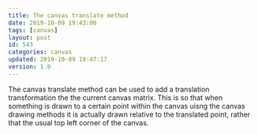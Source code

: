 ```yaml
---
title: The canvas translate method
date: 2019-10-09 19:43:00
tags: [canvas]
layout: post
id: 543
categories: canvas
updated: 2019-10-09 19:47:17
version: 1.0
---
```


The canvas translate method can be used to add a translation transformation the the current canvas matrix. This is so that when something is drawn to a certain point within the canvas uisng the canvas drawing methods it is actually drawn relative to the translated point, rather that the usual top left corner of the canvas.

<!-- more -->


